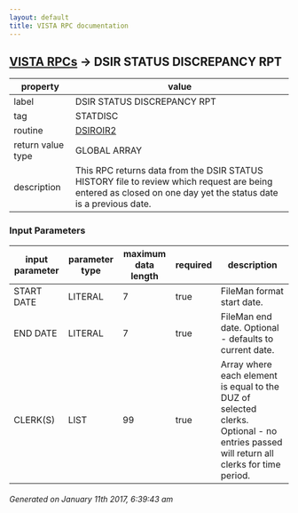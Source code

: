 ```yaml
---
layout: default
title: VISTA RPC documentation
---
```




## [VISTA RPCs](TableOfContent.md) &#8594; DSIR STATUS DISCREPANCY RPT 

 property | value 
--- | --- 
 label | DSIR STATUS DISCREPANCY RPT
 tag | STATDISC
 routine | [DSIROIR2](http://code.osehra.org/dox/Routine_DSIROIR2_source.html)
 return value type | GLOBAL ARRAY
 description | This RPC returns data from the DSIR STATUS HISTORY file to review which request are being entered as closed on one day yet the status date is a previous date.

### Input Parameters

| input parameter | parameter type | maximum data length | required | description | 
| --- | --- | --- | --- | --- | 
| START DATE | LITERAL | 7 | true | FileMan format start date. | 
| END DATE | LITERAL | 7 | true | FileMan end date. Optional - defaults to current date. | 
| CLERK(S) | LIST | 99 | true | Array where each element is equal to the DUZ of selected clerks.  Optional - no entries passed will return all clerks for time period. | 




 ###### Generated on January 11th 2017, 6:39:43 am